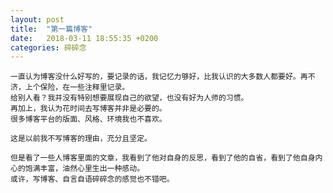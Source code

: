 ```yaml
---
layout: post
title:  "第一篇博客"
date:   2018-03-11 18:55:35 +0200
categories: 碎碎念
---
```


	一直认为博客没什么好写的，要记录的话，我记忆力够好，比我认识的大多数人都要好。再不济，上个保险，在一些注释里记录。
	给别人看？我并没有特别想要展现自己的欲望，也没有好为人师的习惯。
	再加上，我认为花时间去写博客并非是必要的。
	很多博客平台的版面、风格、环境我也不喜欢。
	
	这是以前我不写博客的理由，充分且坚定。
	
	但是看了一些人博客里面的文章，我看到了他对自身的反思，看到了他的自省，看到了他自身内心的饱满丰富，油然心里生出一种感动。
	或许，写博客、自言自语碎碎念的感觉也不错吧。